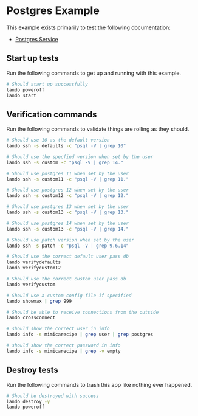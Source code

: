 Postgres Example
================

This example exists primarily to test the following documentation:

* [Postgres Service](https://docs.devwithlando.io/tutorials/postgres.html)

Start up tests
--------------

Run the following commands to get up and running with this example.

```bash
# Should start up successfully
lando poweroff
lando start
```

Verification commands
---------------------

Run the following commands to validate things are rolling as they should.

```bash
# Should use 10 as the default version
lando ssh -s defaults -c "psql -V | grep 10"

# Should use the specfied version when set by the user
lando ssh -s custom -c "psql -V | grep 14."

# Should use postgres 11 when set by the user
lando ssh -s custom11 -c "psql -V | grep 11."

# Should use postgres 12 when set by the user
lando ssh -s custom12 -c "psql -V | grep 12."

# Should use postgres 13 when set by the user
lando ssh -s custom13 -c "psql -V | grep 13."

# Should use postgres 14 when set by the user
lando ssh -s custom13 -c "psql -V | grep 14."

# Should use patch version when set by the user
lando ssh -s patch -c "psql -V | grep 9.6.14"

# Should use the correct default user pass db
lando verifydefaults
lando verifycustom12

# Should use the correct custom user pass db
lando verifycustom

# Should use a custom config file if specified
lando showmax | grep 999

# Should be able to receive connections from the outside
lando crossconnect

# should show the correct user in info
lando info -s mimicarecipe | grep user | grep postgres

# should show the correct password in info
lando info -s mimicarecipe | grep -v empty
```

Destroy tests
-------------

Run the following commands to trash this app like nothing ever happened.

```bash
# Should be destroyed with success
lando destroy -y
lando poweroff
```
